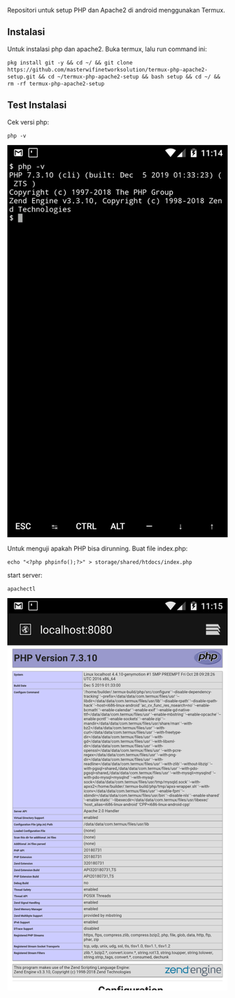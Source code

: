 Repositori untuk setup PHP dan Apache2 di android menggunakan Termux.

## Instalasi
Untuk instalasi php dan apache2. Buka termux, lalu run command ini:

```
pkg install git -y && cd ~/ && git clone https://github.com/masterwifinetworksolution/termux-php-apache2-setup.git && cd ~/termux-php-apache2-setup && bash setup && cd ~/ && rm -rf termux-php-apache2-setup
```
## Test Instalasi
Cek versi php:
```
php -v
```
![cek versi php](image/check-php-version.png)

Untuk menguji apakah PHP bisa  dirunning. Buat file index.php:
```
echo "<?php phpinfo();?>" > storage/shared/htdocs/index.php
```

start server:
```
apachectl
```

![tes running server](image/tes-run.png)
